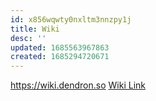 ```yaml
---
id: x856wqwty0nxltm3nnzpy1j
title: Wiki
desc: ''
updated: 1685563967863
created: 1685294720671
---
```


https://wiki.dendron.so
[Wiki Link](https://wiki.dendron.so/notes/90mrtp10ucyyvt60qekuj4y/#getting-started)
